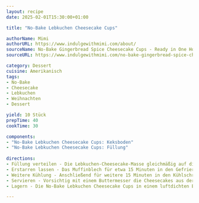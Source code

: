 ```yaml
---
layout: recipe
date: 2025-02-01T15:30:00+01:00

title: "No-Bake Lebkuchen Cheesecake Cups"

authorName: Mimi
authorURL: https://www.indulgewithmimi.com/about/
sourceName: No-Bake Gingerbread Spice Cheesecake Cups - Ready in One Hour
sourceURL: https://www.indulgewithmimi.com/no-bake-gingerbread-spice-cheesecake-cups/

category: Dessert
cuisine: Amerikanisch
tags:
- No-Bake
- Cheesecake
- Lebkuchen
- Weihnachten
- Dessert

yield: 10 Stück
prepTime: 40
cookTime: 30

components:
- "No-Bake Lebkuchen Cheesecake Cups: Keksboden"
- "No-Bake Lebkuchen Cheesecake Cups: Füllung"
  
directions:
- Füllung verteilen - Die Lebkuchen-Cheesecake-Masse gleichmäßig auf die vorbereiteten Keksböden in den Muffinförmchen verteilen.
- Erstarren lassen - Das Muffinblech für etwa 15 Minuten in den Gefrierschrank stellen, damit die Cheesecakes fest werden.
- Weitere Kühlung - Anschließend für weitere 15 Minuten in den Kühlschrank stellen, um die optimale Konsistenz zu erreichen. Für das beste Ergebnis insgesamt mindestens eine Stunde kühlen.
- Servieren - Vorsichtig mit einem Buttermesser die Cheesecakes aus der Form lösen und die Papierförmchen entfernen. Direkt vor dem Servieren mit Schlagsahne und einer Prise Zimt garnieren.
- Lagern - Die No-Bake Lebkuchen Cheesecake Cups in einem luftdichten Behälter im Kühlschrank aufbewahren. Sie bleiben bis zu 3 Tage frisch und lecker.

---
```

